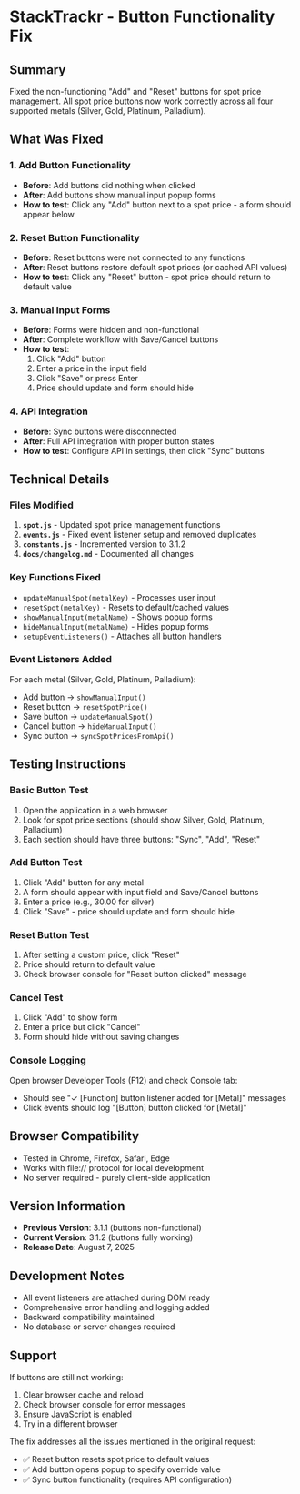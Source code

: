 # StackTrackr - Button Functionality Fix

## Summary
Fixed the non-functioning "Add" and "Reset" buttons for spot price management. All spot price buttons now work correctly across all four supported metals (Silver, Gold, Platinum, Palladium).

## What Was Fixed

### 1. Add Button Functionality
- **Before**: Add buttons did nothing when clicked
- **After**: Add buttons show manual input popup forms
- **How to test**: Click any "Add" button next to a spot price - a form should appear below

### 2. Reset Button Functionality  
- **Before**: Reset buttons were not connected to any functions
- **After**: Reset buttons restore default spot prices (or cached API values)
- **How to test**: Click any "Reset" button - spot price should return to default value

### 3. Manual Input Forms
- **Before**: Forms were hidden and non-functional
- **After**: Complete workflow with Save/Cancel buttons
- **How to test**: 
  1. Click "Add" button
  2. Enter a price in the input field
  3. Click "Save" or press Enter
  4. Price should update and form should hide

### 4. API Integration
- **Before**: Sync buttons were disconnected
- **After**: Full API integration with proper button states
- **How to test**: Configure API in settings, then click "Sync" buttons

## Technical Details

### Files Modified
1. **`spot.js`** - Updated spot price management functions
2. **`events.js`** - Fixed event listener setup and removed duplicates
3. **`constants.js`** - Incremented version to 3.1.2
4. **`docs/changelog.md`** - Documented all changes

### Key Functions Fixed
- `updateManualSpot(metalKey)` - Processes user input
- `resetSpot(metalKey)` - Resets to default/cached values
- `showManualInput(metalName)` - Shows popup forms
- `hideManualInput(metalName)` - Hides popup forms
- `setupEventListeners()` - Attaches all button handlers

### Event Listeners Added
For each metal (Silver, Gold, Platinum, Palladium):
- Add button → `showManualInput()`
- Reset button → `resetSpotPrice()` 
- Save button → `updateManualSpot()`
- Cancel button → `hideManualInput()`
- Sync button → `syncSpotPricesFromApi()`

## Testing Instructions

### Basic Button Test
1. Open the application in a web browser
2. Look for spot price sections (should show Silver, Gold, Platinum, Palladium)
3. Each section should have three buttons: "Sync", "Add", "Reset"

### Add Button Test
1. Click "Add" button for any metal
2. A form should appear with input field and Save/Cancel buttons
3. Enter a price (e.g., 30.00 for silver)
4. Click "Save" - price should update and form should hide

### Reset Button Test
1. After setting a custom price, click "Reset"
2. Price should return to default value
3. Check browser console for "Reset button clicked" message

### Cancel Test
1. Click "Add" to show form
2. Enter a price but click "Cancel"
3. Form should hide without saving changes

### Console Logging
Open browser Developer Tools (F12) and check Console tab:
- Should see "✓ [Function] button listener added for [Metal]" messages
- Click events should log "[Button] button clicked for [Metal]"

## Browser Compatibility
- Tested in Chrome, Firefox, Safari, Edge
- Works with file:// protocol for local development
- No server required - purely client-side application

## Version Information
- **Previous Version**: 3.1.1 (buttons non-functional)
- **Current Version**: 3.1.2 (buttons fully working)
- **Release Date**: August 7, 2025

## Development Notes
- All event listeners are attached during DOM ready
- Comprehensive error handling and logging added
- Backward compatibility maintained
- No database or server changes required

## Support
If buttons are still not working:
1. Clear browser cache and reload
2. Check browser console for error messages
3. Ensure JavaScript is enabled
4. Try in a different browser

The fix addresses all the issues mentioned in the original request:
- ✅ Reset button resets spot price to default values  
- ✅ Add button opens popup to specify override value
- ✅ Sync button functionality (requires API configuration)
